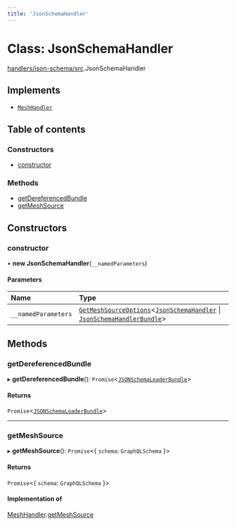 ```yaml
---
title: 'JsonSchemaHandler'
---
```


# Class: JsonSchemaHandler

[handlers/json-schema/src](../modules/handlers_json_schema_src).JsonSchemaHandler

## Implements

- [`MeshHandler`](/docs/api/interfaces/types_src.MeshHandler)

## Table of contents

### Constructors

- [constructor](handlers_json_schema_src.JsonSchemaHandler#constructor)

### Methods

- [getDereferencedBundle](handlers_json_schema_src.JsonSchemaHandler#getdereferencedbundle)
- [getMeshSource](handlers_json_schema_src.JsonSchemaHandler#getmeshsource)

## Constructors

### constructor

• **new JsonSchemaHandler**(`__namedParameters`)

#### Parameters

| Name | Type |
| :------ | :------ |
| `__namedParameters` | [`GetMeshSourceOptions`](../modules/types_src#getmeshsourceoptions)\<[`JsonSchemaHandler`](/docs/api/interfaces/types_src.YamlConfig.JsonSchemaHandler) \| [`JsonSchemaHandlerBundle`](/docs/api/interfaces/types_src.YamlConfig.JsonSchemaHandlerBundle)> |

## Methods

### getDereferencedBundle

▸ **getDereferencedBundle**(): `Promise`\<[`JSONSchemaLoaderBundle`](/docs/api/interfaces/loaders_json_schema_src.JSONSchemaLoaderBundle)>

#### Returns

`Promise`\<[`JSONSchemaLoaderBundle`](/docs/api/interfaces/loaders_json_schema_src.JSONSchemaLoaderBundle)>

___

### getMeshSource

▸ **getMeshSource**(): `Promise`\<\{ `schema`: `GraphQLSchema`  }>

#### Returns

`Promise`\<\{ `schema`: `GraphQLSchema`  }>

#### Implementation of

[MeshHandler](/docs/api/interfaces/types_src.MeshHandler).[getMeshSource](/docs/api/interfaces/types_src.MeshHandler#getmeshsource)
